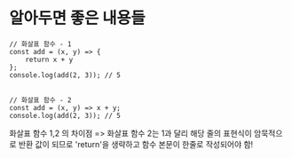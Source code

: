 
# 알아두면 좋은 내용들 

```
// 화살표 함수 - 1
const add = (x, y) => {
	return x + y
};
console.log(add(2, 3)); // 5


// 화살표 함수 - 2
const add = (x, y) => x + y;
console.log(add(2, 3)); // 5
```
화살표 함수 1,2 의 차이점
=> 화살표 함수 2는 1과 달리 해당 줄의 표현식이 암묵적으로 반환 값이 되므로 'return'을 생략하고 함수 본문이 한줄로 작성되어야 함! 
